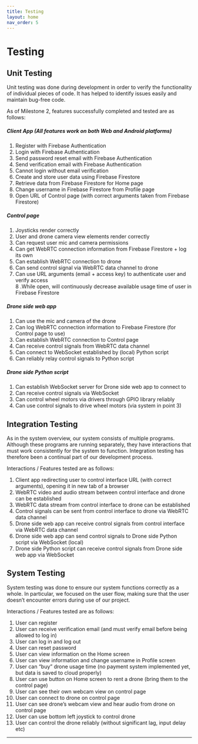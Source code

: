 ```yaml
---
title: Testing
layout: home
nav_order: 5
---
```


# Testing

## Unit Testing

Unit testing was done during development in order to verify the functionality of individual pieces of code. It has helped to identify issues easily and maintain bug-free code.  

As of Milestone 2, features successfully completed and tested are as follows:  
  
##### Client App (All features work on both Web and Android platforms)
1. Register with Firebase Authentication  
2. Login with Firebase Authentication  
3. Send password reset email with Firebase Authentication  
4. Send verification email with Firebase Authentication  
5. Cannot login without email verification  
6. Create and store user data using Firebase Firestore  
7. Retrieve data from Firebase Firestore for Home page  
8. Change username in Firebase Firestore from Profile page  
9. Open URL of Control page (with correct arguments taken from Firebase Firestore)
  
##### Control page  
1. Joysticks render correctly  
2. User and drone camera view elements render correctly  
3. Can request user mic and camera permissions  
4. Can get WebRTC connection information from Firebase Firestore + log its own  
5. Can establish WebRTC connection to drone  
6. Can send control signal via WebRTC data channel to drone  
7. Can use URL arguments (email + access key) to authenticate user and verify access  
8 .While open, will continuously decrease available usage time of user in Firebase Firestore  

##### Drone side web app  
1. Can use the mic and camera of the drone  
2. Can log WebRTC connection information to Firebase Firestore (for Control page to use)  
3. Can establish WebRTC connection to Control page  
4. Can receive control signals from WebRTC data channel  
5. Can connect to WebSocket established by (local) Python script  
6. Can reliably relay control signals to Python script

##### Drone side Python script  
1. Can establish WebSocket server for Drone side web app to connect to  
2. Can receive control signals via WebSocket  
3. Can control wheel motors via drivers through GPIO library reliably  
4. Can use control signals to drive wheel motors (via system in point 3)  

## Integration Testing
  
As in the system overview, our system consists of multiple programs. Although these programs are running separately, they have interactions that must work consistently for the system to function. Integration testing has therefore been a continual part of our development process.  
  
Interactions / Features tested are as follows:  
1. Client app redirecting user to control interface URL (with correct arguments), opening it in new tab of a browser  
2. WebRTC video and audio stream between control interface and drone can be established  
3. WebRTC data stream from control interface to drone can be established  
4. Control signals can be sent from control interface to drone via WebRTC data channel  
5. Drone side web app can receive control signals from control interface via WebRTC data channel  
6. Drone side web app can send control signals to Drone side Python script via WebSocket (local)  
7. Drone side Python script can receive control signals from Drone side web app via WebSocket
  
## System Testing
  
System testing was done to ensure our system functions correctly as a whole. In particular, we focused on the user flow, making sure that the user doesn’t encounter errors during use of our project.  
  
Interactions / Features tested are as follows:  
1. User can register  
2. User can receive verification email (and must verify email before being allowed to log in)  
3. User can log in and log out  
4. User can reset password  
5. User can view information on the Home screen  
6. User can view information and change username in Profile screen  
7. User can “buy” drone usage time (no payment system implemented yet, but data is saved to cloud properly)  
8. User can use button on Home screen to rent a drone (bring them to the control page)  
9. User can see their own webcam view on control page  
10. User can connect to drone on control page  
11. User can see drone’s webcam view and hear audio from drone on control page  
12. User can use bottom left joystick to control drone  
13. User can control the drone reliably (without significant lag, input delay etc)  









----

[Just the Docs]: https://just-the-docs.github.io/just-the-docs/
[GitHub Pages]: https://docs.github.com/en/pages
[README]: https://github.com/just-the-docs/just-the-docs-template/blob/main/README.md
[Jekyll]: https://jekyllrb.com
[GitHub Pages / Actions workflow]: https://github.blog/changelog/2022-07-27-github-pages-custom-github-actions-workflows-beta/
[use this template]: https://github.com/just-the-docs/just-the-docs-template/generate
